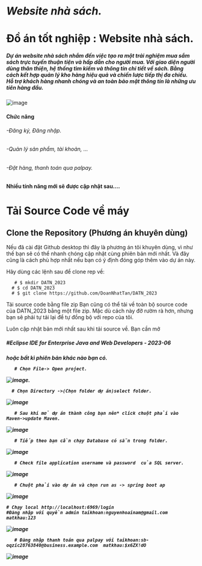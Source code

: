 #  *Website nhà sách.*
# Đồ án tốt nghiệp : Website nhà sách.
<h5>Dự án website nhà sách nhắm đến việc tạo ra một trải nghiệm mua sắm sách trực tuyến thuận tiện và hấp dẫn cho người mua. Với giao diện người dùng thân thiện, hệ thống tìm kiếm và thông tin chi tiết về sách. Bằng cách kết hợp quản lý kho hàng hiệu quả và chiến lược tiếp thị đa chiều. Hỗ trợ khách hàng nhanh chóng và an toàn bảo mật thông tin là những ưu tiên hàng đầu.</h5>

![image](https://github.com/DoanNhatTan/DATN_2023/assets/99518851/130470f8-5f07-47e3-a8b6-bd8fdfe1e3a9)

<h4>Chức năng</h4>
<h6>-Đăng ký, Đăng nhập.</h6>
<h6>-Quản lý sản phẩm, tài khoản, ...</h6>
<h6>-Đặt hàng, thanh toán qua palpay.</h6>

<h4>Nhiều tính năng mới sẽ được cập nhật sau....</h4>

<H1>Tải Source Code về máy</H1>
<H2>Clone the Repository (Phương án khuyên dùng)</H2>
Nếu đã cài đặt Github desktop thì đây là phương án tôi khuyên dùng, vì như thế bạn sẽ có thể nhanh chóng cập nhật cùng phiên bản mới nhất. Và đây cũng là cách phù hợp nhất nếu bạn có ý định đóng góp thêm vào dự án này.

Hãy dùng các lệnh sau để clone rep về:

       # $ mkdir DATN_2023
      # $ cd DATN_2023
      # $ git clone https://github.com/DoanNhatTan/DATN_2023
Tải source code bằng file zip
Bạn cũng có thể tải về toàn bộ source code của DATN_2023 bằng một file zip. Mặc dù cách này đỡ rườm rà hơn, nhưng bạn sẽ phải tự tải lại để tự đồng bộ với repo của tôi.

Luôn cập nhật bản mới nhất
sau khi tải source về. Bạn cần mở   <h5>#Eclipse IDE for Enterprise Java and Web Developers - 2023-06<h5> hoặc bất kì phiên bản khác nào bạn có.

       # Chọn File-> Open project.

![image](https://github.com/DoanNhatTan/DATN_2023/assets/99518851/435a1b9c-7b14-4dde-91b9-513c593ce9f5).

      # Chọn Directory ->(Chọn folder dự án)select folder.

![image](https://github.com/DoanNhatTan/DATN_2023/assets/99518851/1ef34362-5111-4d8d-b8a0-f3e448867a8c)

       # Sau khi mở dự án thành công bạn nên* click chuột phải vào Maven->update Maven.


![image](https://github.com/DoanNhatTan/DATN_2023/assets/99518851/6603ab57-10e0-4b7a-b802-63222f38f350)

       # Tiếp theo bạn cần chạy Database có sẵn trong folder.

![image](https://github.com/DoanNhatTan/DATN_2023/assets/99518851/cec1a197-0d6e-4af4-a0d9-dfa867ef1730)

       # Check file application username và password  của SQL server.

![image](https://github.com/DoanNhatTan/DATN_2023/assets/99518851/e1389934-bf70-4fd4-9215-08456e22a2b7)

    
       # Chuột phải vào dự án và chọn run as -> spring boot ap
![image](https://github.com/DoanNhatTan/DATN_2023/assets/99518851/dae09935-d077-473b-b59c-dd775c87fb2c)


    # Chạy local http://localhost:6969/login 
    #Đăng nhập với quyền admin taikhoan:nguyenhoainam@gmail.com   matkhau:123
![image](https://github.com/DoanNhatTan/DATN_2023/assets/99518851/4845fcc9-a71a-4218-8ee8-066cfec4461c)

       # Đăng nhập thanh toán qua palpay với taikhoan:sb-oqzic28763840@business.example.com  matkhau:$x6ZX!dO

![image](https://github.com/DoanNhatTan/DATN_2023/assets/99518851/ce5b1752-87b4-4ae0-a204-570ab5ed3e15)


